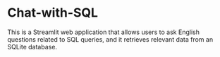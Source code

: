 # Chat-with-SQL
This is a Streamlit web application that allows users to ask English questions related to SQL queries, and it retrieves relevant data from an SQLite database.
